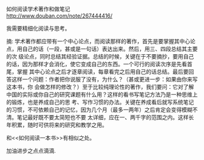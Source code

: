 
如何阅读学术著作和做笔记  
<http://www.douban.com/note/267444416/>

我需要精细化阅读与思考。

摘:
    学术著作都应带有一个中心论点，而阅读那样的著作，首先是要掌握其中心论点，用自己的话（一段，甚或是一句话）表达出来。然后，用三、四段总结其主要的次 级论点，同时总结其经验证据。总结的时候，关键在于不要摘抄，要用自己的话，因为那样才会消化，使它变成自己的东西。一个可行的阅读次序是先看首尾，掌握 其中心论点之后才逐章阅读，每章看完之后用自己的话总结。最后要回答这样一个问题：作者把你说服了没有，为什么？（甚或更进一步：如果由你来写这本书，你 会做怎样的修改？）至于比较纯理论性的著作，我们要问：它对了解中国的实际或你自己的研究课题有什么用？这样的看书写笔记方法乃是一种思维上的锻炼，也是养成自己的思 考、写作习惯的办法。关键在养成看后就写系统笔记的习惯，不可依赖自己的记忆，因为几个月（最多一两年）之后肯定会变得模糊不清。笔记最好既不要太简短也不要 太详细，应在一、两千字的范围之内。这样长年积累，随时可供将来的研究和教学之用。


和<<如何阅读一本书>>有相似之处。

加油进步之点点滴滴.
